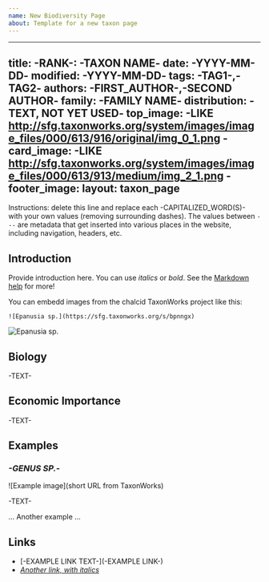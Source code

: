 ```yaml
---
name: New Biodiversity Page
about: Template for a new taxon page
---
```



---
title: -RANK-: -TAXON NAME-
date: -YYYY-MM-DD-
modified: -YYYY-MM-DD-
tags: -TAG1-,-TAG2-
authors: -FIRST_AUTHOR-,-SECOND AUTHOR-
family: -FAMILY NAME-
distribution: -TEXT, NOT YET USED- 
top_image: -LIKE http://sfg.taxonworks.org/system/images/image_files/000/613/916/original/img_0_1.png -
card_image: -LIKE http://sfg.taxonworks.org/system/images/image_files/000/613/913/medium/img_2_1.png -
footer_image: 
layout: taxon_page
---

Instructions: delete this line and replace each -CAPITALIZED_WORD(S)- with your own values (removing surrounding dashes).  The values between `---` are metadata that get inserted into various places in the website, including navigation, headers, etc.

## Introduction

Provide introduction here.  You can use _italics_ or *bold*.  See the [Markdown help](https://guides.github.com/features/mastering-markdown/) for more!

You can embedd images from the chalcid TaxonWorks project like this:
```
![Epanusia sp.](https://sfg.taxonworks.org/s/bpnngx)
```
![Epanusia sp.](https://sfg.taxonworks.org/s/bpnngx)

## Biology 

-TEXT-

## Economic Importance

-TEXT-

## Examples

### _-GENUS SP.-_

![Example image](short URL from TaxonWorks)

-TEXT-

... Another example ...

## Links

* [-EXAMPLE LINK TEXT-](-EXAMPLE LINK-)
* [_Another link, with italics_](https://www.youtube.com/watch?v=BQaWbDFxzyE)

